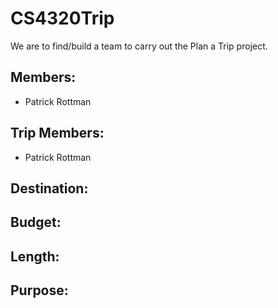 # CS4320Trip
We are to find/build a team to carry out the Plan a Trip project.

## Members:
* Patrick Rottman

## Trip Members:
* Patrick Rottman

## Destination:

## Budget:

## Length:

## Purpose:

